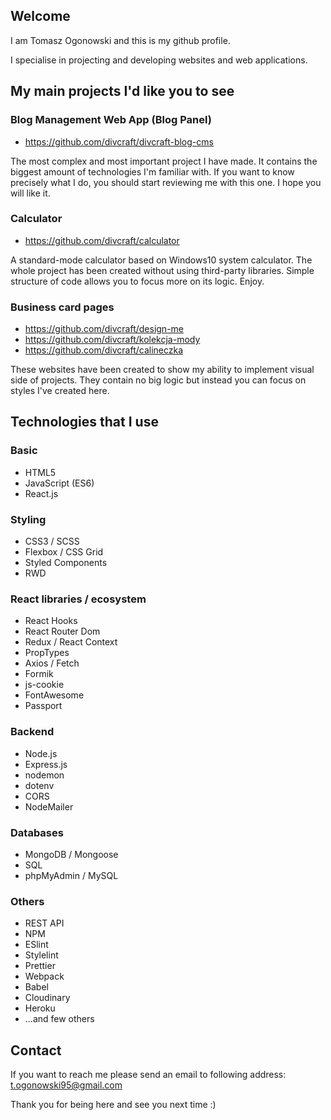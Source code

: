 ## Welcome
I am Tomasz Ogonowski and this is my github profile.

I specialise in projecting and developing websites and web applications.  

## My main projects I'd like you to see

### Blog Management Web App (Blog Panel)

- https://github.com/divcraft/divcraft-blog-cms

The most complex and most important project I have made. It contains the biggest amount of technologies I'm familiar with. If you want to know precisely what I do, you should start reviewing me with this one. I hope you will like it.


### Calculator

- https://github.com/divcraft/calculator

A standard-mode calculator based on Windows10 system calculator. The whole project has been created without using third-party libraries. Simple structure of code allows you to focus more on its logic. Enjoy.


### Business card pages
 
- https://github.com/divcraft/design-me
- https://github.com/divcraft/kolekcja-mody
- https://github.com/divcraft/calineczka


These websites have been created to show my ability to implement visual side of projects. They contain no big logic but instead you can focus on styles I've created here.

## Technologies that I use

### Basic
- HTML5
- JavaScript (ES6)
- React.js

### Styling
- CSS3 / SCSS
- Flexbox / CSS Grid
- Styled Components
- RWD

### React libraries / ecosystem
- React Hooks
- React Router Dom
- Redux / React Context
- PropTypes
- Axios / Fetch
- Formik
- js-cookie
- FontAwesome
- Passport

### Backend
- Node.js
- Express.js
- nodemon
- dotenv
- CORS
- NodeMailer

### Databases
- MongoDB / Mongoose
- SQL
- phpMyAdmin / MySQL

### Others
- REST API
- NPM
- ESlint
- Stylelint
- Prettier
- Webpack
- Babel
- Cloudinary
- Heroku
- ...and few others

## Contact

If you want to reach me please send an email to following address: t.ogonowski95@gmail.com

Thank you for being here and see you next time :) 
